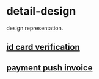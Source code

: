 # detail-design
design representation.

## [id card verification](./ID_Card_Verification/ID_card_Verify_Detail_Design.md)


## [payment push invoice](./payment-push-invoices/design.md)
